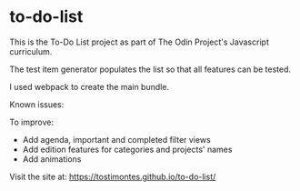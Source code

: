 # to-do-list

This is the To-Do List project as part of The Odin Project's Javascript curriculum.

The test item generator populates the list so that all features can be tested.

I used webpack to create the main bundle.

Known issues:

To improve:
- Add agenda, important and completed filter views
- Add edition features for categories and projects' names
- Add animations

Visit the site at: https://tostimontes.github.io/to-do-list/
